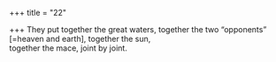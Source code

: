 +++
title = "22"

+++
They put together the great waters, together the two “opponents”  [=heaven and earth], together the sun,  
together the mace, joint by joint.  